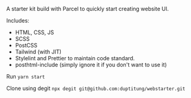 A starter kit build with Parcel to quickly start creating website UI.

Includes:

- HTML, CSS, JS
- SCSS
- PostCSS
- Tailwind (with JIT)
- Stylelint and Prettier to maintain code standard.
- posthtml-include (simply ignore it if you don't want to use it)

Run `yarn start`


Clone using degit
`npx degit git@github.com:duptitung/webstarter.git`
